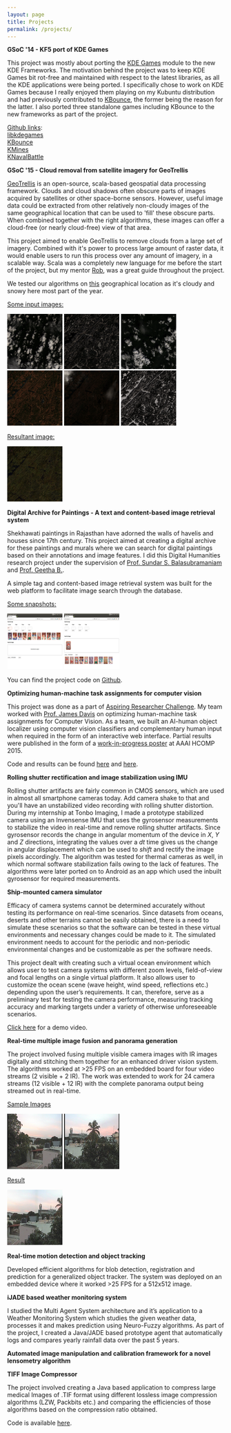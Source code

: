 ```yaml
---
layout: page
title: Projects
permalink: /projects/
---
```


**GSoC '14 - KF5 port of KDE Games**

This project was mostly about porting the [KDE Games](https://games.kde.org/) module to the new KDE Frameworks. The motivation behind the project was to keep KDE Games bit rot-free and maintained with respect to the latest libraries, as all the KDE applications were being ported. I specifically chose to work on KDE Games because I really enjoyed them playing on my Kubuntu distribution and had previously contributed to [KBounce](https://en.wikipedia.org/wiki/KBounce), the former being the reason for the latter. I also ported three standalone games including KBounce to the new frameworks as part of the project.

<u>Github links</u>:<br>
[libkdegames](https://github.com/KDE/libkdegames)<br>
[KBounce](https://github.com/KDE/kbounce)<br>
[KMines](https://github.com/KDE/kmines)<br>
[KNavalBattle](https://github.com/KDE/knavalbattle)<br>

**GSoC '15 - Cloud removal from satellite imagery for GeoTrellis**

[GeoTrellis](http://geotrellis.io/) is an open-source, scala-based geospatial data processing framework.
Clouds and cloud shadows often obscure parts of images acquired by satellites or other space-borne sensors. However, useful image data could be extracted from other relatively non-cloudy images of the same geographical location that can be used to 'fill' these obscure parts. When combined together with the right algorithms, these images can offer a cloud-free (or nearly cloud-free) view of that area.

This project aimed to enable GeoTrellis to remove clouds from a large set of imagery. Combined with it's power to process large amount of raster data, it would enable users to run this process over any amount of imagery, in a scalable way. Scala was a completely new language for me before the start of the project, but my mentor [Rob](http://www.azavea.com/about-us/staff-profiles/rob-emanuele/), was a great guide throughout the project.

We tested our algorithms on [this](https://www.google.com/maps/place/Ompah,+ON,+Canada/@45.0291377,-76.7892811,13630m/data=!3m1!1e3!4m5!3m4!1s0x4cd24d3c2a575b1b:0x13e80edfa856300!8m2!3d45.0081417!4d-76.8357792) geographical location as it's cloudy and snowy here most part of the year.

<u>Some input images:</u>

[![image1](/public/images/image0_thumb.png)](/public/images/image0.png)
[![image2](/public/images/image1_thumb.png)](/public/images/image1.png)
[![image3](/public/images/image2_thumb.png)](/public/images/image2.png)
[![image4](/public/images/image3_thumb.png)](/public/images/image3.png)
[![image5](/public/images/image4_thumb.png)](/public/images/image4.png)
[![image6](/public/images/image5_thumb.png)](/public/images/image5.png)

<u>Resultant image:</u>

[![image6](/public/images/cloudlessimage_thumb.png)](/public/images/cloudlessimage.png)

**Digital Archive for Paintings - A text and content-based image retrieval system**

Shekhawati paintings in Rajasthan have adorned the walls of havelis and houses since 17th century. This project aimed at creating a digital archive for these paintings and murals where we can search for digital paintings based on their annotations and image features. I did this Digital Humanities research project under the supervision of [Prof. Sundar S. Balasubramaniam](http://www.bits-pilani.ac.in/pilani/sundarb/profile) and [Prof. Geetha B.](http://universe.bits-pilani.ac.in/goa/geethab/Profile).

A simple tag and content-based image retrieval system was built for the web platform to facilitate image search through the database.

<u>Some snapshots:</u>

[![image1](/public/images/t_search_thumb.png)](/public/images/t_search.png)
[![image2](/public/images/i_search_thumb.png)](/public/images/i_search.jpg)


You can find the project code on [Github](https://github.com/alasin/Digital-Archive-CBIR).


**Optimizing human-machine task assignments for computer vision**

This project was done as a part of [Aspiring Researcher Challenge](https://aspiringresearchers.soe.ucsc.edu/). My team worked with [Prof. James Davis](https://users.soe.ucsc.edu/~davis/index.html) on optimizing human-machine task assignments for Computer Vision. As a team, we built an AI-human object localizer using computer vision classifiers and complementary human input when required in the form of an interactive web interface. Partial results were published in the form of a [work-in-progress poster](http://arxiv.org/abs/1509.07543) at AAAI HCOMP 2015.

Code and results can be found [here](https://github.com/alasin/DenseMatrix-AR) and [here](https://github.com/gcr/arc-evaluator).


**Rolling shutter rectification and image stabilization using IMU**

Rolling shutter artifacts are fairly common in CMOS sensors, which are used in almost all smartphone cameras today. Add camera shake to that and you'll have an unstabilized video recording with rolling shutter distortion. During my internship at Tonbo Imaging, I made a prototype stabilized camera using an Invensense IMU that uses the gyrosensor measurements to stabilize the video in real-time and remove rolling shutter artifacts. Since gyrosensor records the change in angular momentum of the device in *X*, *Y* and *Z* directions, integrating the values over a *dt* time gives us the change in angular displacement which can be used to *shift* and rectify the image pixels accordingly. The algorithm was tested for thermal cameras as well, in which normal software stabilization fails owing to the lack of features. The algorithms were later ported on to Android as an app which used the inbuilt gyrosensor for required measurements.

**Ship-mounted camera simulator**

Efficacy of camera systems cannot be determined accurately without testing its performance on real-time scenarios. Since datasets from oceans, deserts and other terrains cannot be easily obtained, there is a need to simulate these scenarios so that the software can be tested in these virtual environments and necessary changes could be made to it.
The simulated environment needs to account for the periodic and non-periodic environmental changes and be customizable as per the software needs.

This project dealt with creating such a virtual ocean environment which allows user to test camera systems with different zoom levels, field-of-view and focal lengths on a single virtual platform. It also allows user to customize the ocean scene (wave height, wind speed, reflections etc.) depending upon the user’s requirements.
It can, therefore, serve as a preliminary test for testing the camera performance, measuring tracking accuracy and marking targets under a variety of otherwise unforeseeable scenarios.

<a href="https://www.dropbox.com/s/3nmmpzhayfcsweg/Terrain_simulator.mp4?dl=0" target="_blank">Click here</a> for a demo video.


**Real-time multiple image fusion and panorama generation**

The project involved fusing multiple visible camera images with IR images digitally and stitching them together for an enhanced driver vision system. The algorithms worked at >25 FPS on an embedded board for four video streams (2 visible + 2 IR). The work was extended to work for 24 camera streams (12 visible + 12 IR) with the complete panorama output being streamed out in real-time.

<u>Sample Images</u>

[![image1](/public/images/left-thumb.png)](/public/images/left.png)
[![image2](/public/images/right-thumb.png)](/public/images/right.png)

<u>Result</u>

[![image3](/public/images/pano-thumb.png)](/public/images/pano.png)

**Real-time motion detection and object tracking**

Developed efficient algorithms for blob detection, registration and prediction for a generalized object tracker. The system was deployed on an embedded device where it worked >25 FPS for a 512x512 image.

**iJADE based weather monitoring system**

I studied the Multi Agent System architecture and it’s application to a Weather Monitoring System which studies
the given weather data, processes it and makes prediction using Neuro-Fuzzy algorithms. As part of the project, I created a Java/JADE based prototype agent that automatically logs and compares yearly rainfall data over the past 5 years.

**Automated image manipulation and calibration framework for a novel lensometry algorithm**

**TIFF Image Compressor**

The project involved creating a Java based application to compress large medical Images of .TIF format using different lossless image compression algorithms (LZW, Packbits etc.) and comparing the efficiencies of those algorithms based on the compression ratio obtained.

Code is available [here](https://github.com/alasin/TIFFCompressor).
